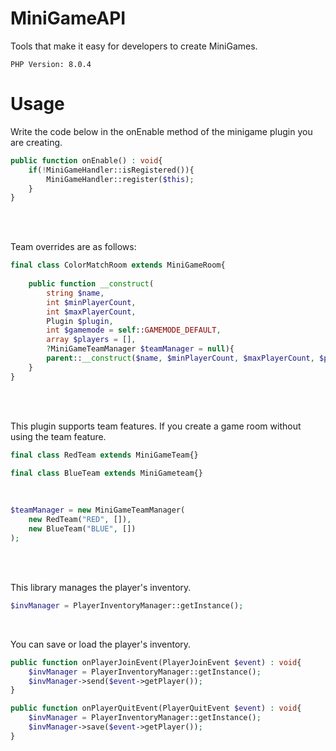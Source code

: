 # MiniGameAPI
Tools that make it easy for developers to create MiniGames.

```PHP Version: 8.0.4```

# Usage

Write the code below in the onEnable method of the minigame plugin you are creating.
```php
public function onEnable() : void{
    if(!MiniGameHandler::isRegistered()){
        MiniGameHandler::register($this);
    }
}
```
</br>
</br>

Team overrides are as follows:
```php
final class ColorMatchRoom extends MiniGameRoom{
	
	public function __construct(
		string $name,
		int $minPlayerCount, 
		int $maxPlayerCount, 
		Plugin $plugin, 
		int $gamemode = self::GAMEMODE_DEFAULT, 
		array $players = [], 
		?MiniGameTeamManager $teamManager = null){
		parent::__construct($name, $minPlayerCount, $maxPlayerCount, $plugin, $gamemode, $players, $teamManager);
	}
}
```
</br>
</br>

This plugin supports team features.
If you create a game room without using the team feature.
```php
final class RedTeam extends MiniGameTeam{}
```
```php
final class BlueTeam extends MiniGameteam{}
```
</br>

```php
$teamManager = new MiniGameTeamManager(
    new RedTeam("RED", []),
    new BlueTeam("BLUE", [])
);
```

</br>
</br>

This library manages the player's inventory.
```php
$invManager = PlayerInventoryManager::getInstance();
```

</br>

You can save or load the player's inventory.
```php
public function onPlayerJoinEvent(PlayerJoinEvent $event) : void{
    $invManager = PlayerInventoryManager::getInstance();
    $invManager->send($event->getPlayer());
}
```
```php
public function onPlayerQuitEvent(PlayerQuitEvent $event) : void{
    $invManager = PlayerInventoryManager::getInstance();
    $invManager->save($event->getPlayer());
}
```
